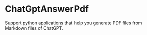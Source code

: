 # ChatGptAnswerPdf
Support python applications that help you generate PDF files from Markdown files of ChatGPT.
